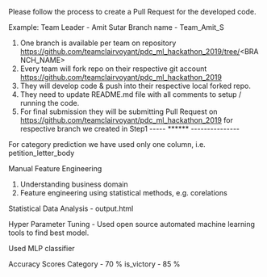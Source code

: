 Please follow the process to create a Pull Request for the developed code.

Example:
Team Leader - Amit Sutar
Branch name - Team_Amit_S

1. One branch is available per team on repository https://github.com/teamclairvoyant/pdc_ml_hackathon_2019/tree/<BRANCH_NAME>
2. Every team will fork repo on their respective git account https://github.com/teamclairvoyant/pdc_ml_hackathon_2019
3. They will develop code & push into their respective local forked repo.
4. They need to update README.md file with all comments to setup / running the code.
5. For final submission they will be submitting Pull Request on https://github.com/teamclairvoyant/pdc_ml_hackathon_2019 for respective branch we created in Step1
----- ****** ---------------

For category prediction we have used only one column, i.e. petition_letter_body

Manual Feature Engineering
1. Understanding business domain
2. Feature engineering using statistical methods, e.g. corelations

Statistical Data Analysis - output.html

Hyper Parameter Tuning - Used open source automated machine learning tools to find best model.

Used MLP classifier

Accuracy Scores
Category - 70 %
is_victory - 85 %
